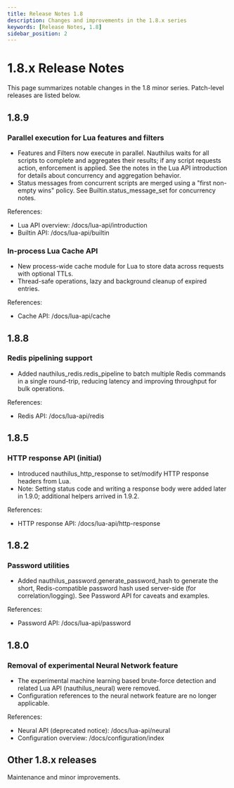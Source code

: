 ```yaml
---
title: Release Notes 1.8
description: Changes and improvements in the 1.8.x series
keywords: [Release Notes, 1.8]
sidebar_position: 2
---
```


# 1.8.x Release Notes

This page summarizes notable changes in the 1.8 minor series. Patch-level releases are listed below.

## 1.8.9

### Parallel execution for Lua features and filters

- Features and Filters now execute in parallel. Nauthilus waits for all scripts to complete and aggregates their results; if any script requests action, enforcement is applied. See the notes in the Lua API introduction for details about concurrency and aggregation behavior.
- Status messages from concurrent scripts are merged using a "first non-empty wins" policy. See Builtin.status_message_set for concurrency notes.

References:
- Lua API overview: /docs/lua-api/introduction
- Builtin API: /docs/lua-api/builtin

### In-process Lua Cache API

- New process-wide cache module for Lua to store data across requests with optional TTLs.
- Thread-safe operations, lazy and background cleanup of expired entries.

References:
- Cache API: /docs/lua-api/cache

## 1.8.8

### Redis pipelining support

- Added nauthilus_redis.redis_pipeline to batch multiple Redis commands in a single round-trip, reducing latency and improving throughput for bulk operations.

References:
- Redis API: /docs/lua-api/redis

## 1.8.5

### HTTP response API (initial)

- Introduced nauthilus_http_response to set/modify HTTP response headers from Lua.
- Note: Setting status code and writing a response body were added later in 1.9.0; additional helpers arrived in 1.9.2.

References:
- HTTP response API: /docs/lua-api/http-response

## 1.8.2

### Password utilities

- Added nauthilus_password.generate_password_hash to generate the short, Redis-compatible password hash used server-side (for correlation/logging). See Password API for caveats and examples.

References:
- Password API: /docs/lua-api/password

## 1.8.0

### Removal of experimental Neural Network feature

- The experimental machine learning based brute-force detection and related Lua API (nauthilus_neural) were removed.
- Configuration references to the neural network feature are no longer applicable.

References:
- Neural API (deprecated notice): /docs/lua-api/neural
- Configuration overview: /docs/configuration/index

## Other 1.8.x releases

Maintenance and minor improvements.
